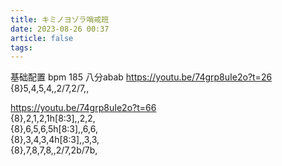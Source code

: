 ```yaml
---
title: キミノヨゾラ哨戒班
date: 2023-08-26 00:37
article: false
tags: 
---
```

基础配置
bpm 185 八分abab
<https://youtu.be/74grp8uIe2o?t=26>  
{8}5,4,5,4,,2/7,2/7,,

<https://youtu.be/74grp8uIe2o?t=66>  
{8},2,1,2,1h[8:3],,2,2,  
{8},6,5,6,5h[8:3],,6,6,  
{8},3,4,3,4h[8:3],,3,3,  
{8},7,8,7,8,,2/7,2b/7b,
